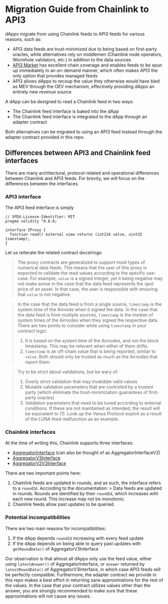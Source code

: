 # Migration Guide from Chainlink to API3

dApps migrate from using Chainlink feeds to API3 feeds for various reasons, such as:

- API3 data feeds are trust-minimized due to being based on first-party oracles, while alternatives rely on middlemen (Chainlink node operators, Wormhole validators, etc.) in addition to the data sources
- [API3 Market](https://market.api3.org/) has excellent chain coverage and enables feeds to be spun up immediately in an on-demand manner, which often makes API3 the only option that provides managed feeds
- API3 allows dApps to recoup the value they otherwise would have bled as MEV through the OEV mechanism, effectively providing dApps an entirely new revenue source

A dApp can be designed to read a Chainlink feed in two ways:

- The Chainlink feed interface is baked into the dApp
- The Chainlink feed interface is integrated to the dApp through an adapter contract

Both alternatives can be migrated to using an API3 feed instead through the adapter contract provided in this repo.

## Differences between API3 and Chainlink feed interfaces

There are many architectural, protocol-related and operational differences between Chainlink and API3 feeds.
For brevity, we will focus on the differences between the interfaces.

### API3 interface

The API3 feed interface is simply

```solidity
// SPDX-License-Identifier: MIT
pragma solidity ^0.8.0;

interface IProxy {
  function read() external view returns (int224 value, uint32 timestamp);
}
```

Let us reiterate the related contract docstrings:

> The proxy contracts are generalized to support most types of numerical data feeds.
> This means that the user of this proxy is expected to validate the read values according to the specific use-case.
> For example, `value` is a signed integer, yet it being negative may not make sense in the case that the data feed represents the spot price of an asset.
> In that case, the user is responsible with ensuring that `value` is not negative.

> In the case that the data feed is from a single source, `timestamp` is the system time of the Airnode when it signed the data.
> In the case that the data feed is from multiple sources, `timestamp` is the median of system times of the Airnodes when they signed the respective data.
> There are two points to consider while using `timestamp` in your contract logic:
>
> 1. It is based on the system time of the Airnodes, and not the block timestamp.
>    This may be relevant when either of them drifts.
> 2. `timestamp` is an off-chain value that is being reported, similar to `value`.
>    Both should only be trusted as much as the Airnodes that report them.

> Try to be strict about validations, but be wary of:
>
> 1. Overly strict validation that may invalidate valid values
> 2. Mutable validation parameters that are controlled by a trusted party (which eliminate the trust-minimization guarantees of first-party oracles)
> 3. Validation parameters that need to be tuned according to external conditions.
>    If these are not maintained as intended, the result will be equivalent to (1).
>    Look up the Venus Protocol exploit as a result of the LUNA feed malfunction as an example.

### Chainlink interfaces

At the time of writing this, Chainlink supports three interfaces:

- [AggregatorInterface](./vendor/AggregatorInterface.sol) (can also be thought of as AggregatorInterfaceV2)
- [AggregatorV3Interface](./vendor/AggregatorV3Interface.sol)
- [AggregatorV2V3Interface](./vendor/AggregatorV2V3Interface.sol)

There are two important points here:

1. Chainlink feeds are updated in rounds, and as such, the interface refers to a `roundId`.
   According to the documentation: > Data feeds are updated in rounds.
   Rounds are identified by their `roundId`, which increases with each new round.
   This increase may not be monotonic.
2. Chainlink feeds allow past updates to be queried.

### Potential incompatibilities

There are two main reasons for incompatibilities:

1. If the dApp depends `roundId` increasing with every feed update
1. If the dApp depends on being able to query past updates with `getRoundData()` of AggregatorV3Interface

Our observation is that almost all dApps only use the feed value, either using `latestAnswer()` of AggregatorInterface, or `answer` returned by `latestRoundData()` of AggregatorV3Interface, in which case API3 feeds will be perfectly compatible.
Furthermore, the adapter contract we provide in this repo makes a best effort in returning sane approximations for the rest of the values.
In the case that your contract utilizes values other than the answer, you are strongly recommended to make sure that these approximations will not cause any issues.
